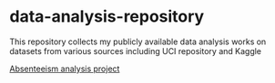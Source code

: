 # data-analysis-repository
This repository collects my publicly available data analysis works on datasets from various sources including UCI repository and Kaggle

[Absenteeism analysis project](./tree/master/Absenteeism%20at%20work)
